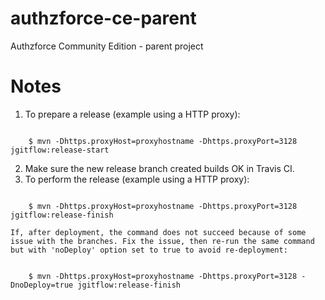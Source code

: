 # authzforce-ce-parent
Authzforce Community Edition - parent project

# Notes
1. To prepare a release (example using a HTTP proxy):
<pre><code>
    $ mvn -Dhttps.proxyHost=proxyhostname -Dhttps.proxyPort=3128 jgitflow:release-start
</code></pre>
2. Make sure the new release branch created builds OK in Travis CI.
3. To perform the release (example using a HTTP proxy):
<pre><code>
    $ mvn -Dhttps.proxyHost=proxyhostname -Dhttps.proxyPort=3128 jgitflow:release-finish
</code></pre>
    If, after deployment, the command does not succeed because of some issue with the branches. Fix the issue, then re-run the same command but with 'noDeploy' option set to true to avoid re-deployment:
<pre><code>
    $ mvn -Dhttps.proxyHost=proxyhostname -Dhttps.proxyPort=3128 -DnoDeploy=true jgitflow:release-finish
</code></pre>

